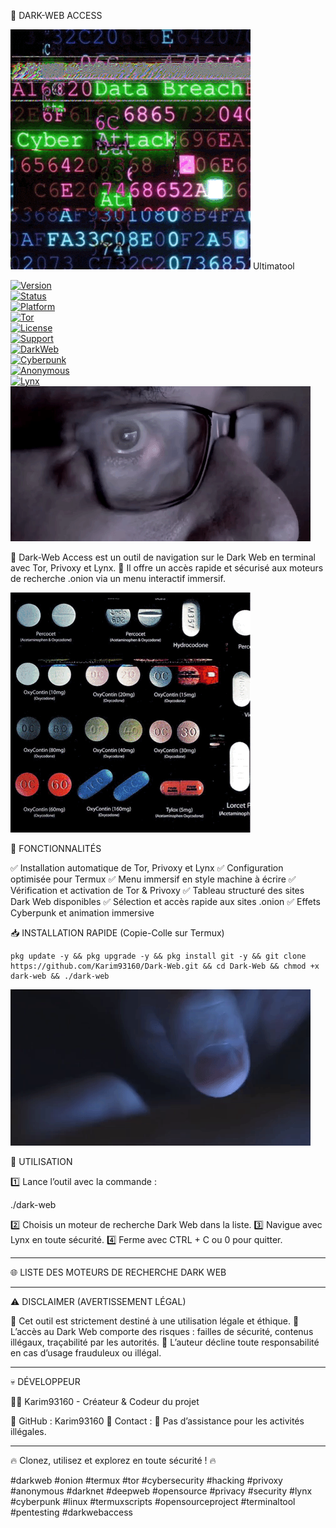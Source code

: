 🚀 DARK-WEB ACCESS

![GitHub Gif](https://github.com/Karim93160/Dar-Web/blob/a75d1adc6d3d726b441609b116486e2a9b72424b/3oKIPlCroSFHV8uoko.gif)
Ultimatool

[![Version](https://img.shields.io/badge/Version-1.0-blue)]()  
[![Status](https://img.shields.io/badge/Status-Stable-brightgreen)]()  
[![Platform](https://img.shields.io/badge/Platform-Termux-orange)]()  
[![Tor](https://img.shields.io/badge/Tor-Enabled-purple)]()  
[![License](https://img.shields.io/badge/License-MIT-lightgrey)]()  
[![Support](https://img.shields.io/badge/Support-Community-yellow)]()  
[![DarkWeb](https://img.shields.io/badge/DarkWeb-Access-red)]()  
[![Cyberpunk](https://img.shields.io/badge/Style-Cyberpunk-pink)]()  
[![Anonymous](https://img.shields.io/badge/Anonymous-Browsing-black)]()  
[![Lynx](https://img.shields.io/badge/Lynx-Terminal%20Browser-green)]()
![GitHub Gif](https://github.com/Karim93160/Dar-Web/blob/a75d1adc6d3d726b441609b116486e2a9b72424b/3ohuPmPujsVYeo91oQ.gif)



🔹 Dark-Web Access est un outil de navigation sur le Dark Web en terminal avec Tor, Privoxy et Lynx.
🔹 Il offre un accès rapide et sécurisé aux moteurs de recherche .onion via un menu interactif immersif.

![GitHub Gif](https://github.com/Karim93160/Dar-Web/blob/a75d1adc6d3d726b441609b116486e2a9b72424b/l4FGv866Xu8lsBUOc.gif)

📌 FONCTIONNALITÉS

✅ Installation automatique de Tor, Privoxy et Lynx
✅ Configuration optimisée pour Termux
✅ Menu immersif en style machine à écrire
✅ Vérification et activation de Tor & Privoxy
✅ Tableau structuré des sites Dark Web disponibles
✅ Sélection et accès rapide aux sites .onion
✅ Effets Cyberpunk et animation immersive




📥 INSTALLATION RAPIDE (Copie-Colle sur Termux)
```
pkg update -y && pkg upgrade -y && pkg install git -y && git clone https://github.com/Karim93160/Dark-Web.git && cd Dark-Web && chmod +x dark-web && ./dark-web

```

![GitHub Gif](https://github.com/Karim93160/Dar-Web/blob/a75d1adc6d3d726b441609b116486e2a9b72424b/xTiIzqnLJgIgKqHgxW.gif)

📖 UTILISATION

1️⃣ Lance l’outil avec la commande :

./dark-web

2️⃣ Choisis un moteur de recherche Dark Web dans la liste.
3️⃣ Navigue avec Lynx en toute sécurité.
4️⃣ Ferme avec CTRL + C ou 0 pour quitter.


---

🌐 LISTE DES MOTEURS DE RECHERCHE DARK WEB


---

⚠️ DISCLAIMER (AVERTISSEMENT LÉGAL)

🔴 Cet outil est strictement destiné à une utilisation légale et éthique.
🔴 L’accès au Dark Web comporte des risques : failles de sécurité, contenus illégaux, traçabilité par les autorités.
🔴 L’auteur décline toute responsabilité en cas d’usage frauduleux ou illégal.


---

💀 DÉVELOPPEUR

👨‍💻 Karim93160 - Créateur & Codeur du projet

🔹 GitHub : Karim93160
🔹 Contact : 🛑 Pas d’assistance pour les activités illégales.


---

🔥 Clonez, utilisez et explorez en toute sécurité ! 🔥

#darkweb #onion #termux #tor #cybersecurity #hacking #privoxy #anonymous #darknet #deepweb #opensource #privacy #security #lynx #cyberpunk #linux #termuxscripts #opensourceproject #terminaltool #pentesting #darkwebaccess
